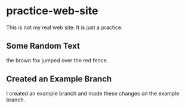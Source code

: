 # practice-web-site
This is not my real web site.  It is just a practice.

## Some Random Text
the brown fox jumped over the red fence. 

## Created an Example Branch
I created an example branch and made these changes on the example branch. 
